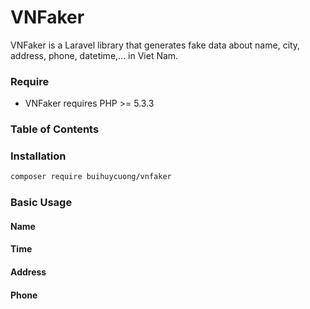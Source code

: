 # VNFaker

VNFaker is a Laravel library that generates fake data about name, city, address, phone, datetime,... in Viet Nam.

### Require
- VNFaker requires PHP >= 5.3.3
### Table of Contents

### Installation
```sh
composer require buihuycuong/vnfaker
```
### Basic Usage

#### Name

#### Time

#### Address

#### Phone